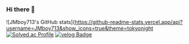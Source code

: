 ### Hi there 👋
![JMboy713's GitHub stats](https://github-readme-stats.vercel.app/api?username=JMboy713&show_icons=true&theme=tokyonight
[![Solved.ac Profile](http://mazassumnida.wtf/api/generate_badge?boj=jimin713)](https://solved.ac/jimin713)
[![velog Badge](https://img.shields.io/badge/Tech%20Blog-555263?style=flat&logoColor=white)]("https://velog.io/@jmboy713)




<!--
**JMboy713/JMboy713** is a ✨ _special_ ✨ repository because its `README.md` (this file) appears on your GitHub profile.

Here are some ideas to get you started:

- 🔭 I’m currently working on ...
- 🌱 I’m currently learning ...
- 👯 I’m looking to collaborate on ...
- 🤔 I’m looking for help with ...
- 💬 Ask me about ...
- 📫 How to reach me: ...
- 😄 Pronouns: ...
- ⚡ Fun fact: ...
-->
